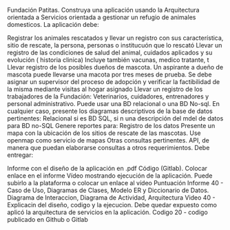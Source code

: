 Fundación Patitas.
Construya una aplicación usando la Arquitectura orientada a Servicios orientada a gestionar un refugio de animales domesticos. La aplicación debe:

Registrar los animales rescatados y llevar un registro con sus característica, sitio de rescate, la persona, personas o institucuón que lo rescató
Llevar un registro de las condiciones de salud del animal, cuidados aplicados y su evolución ( historia clinica) Incluye también vacunas, medico tratante, t
Llevar registro de los posibles dueños de mascota.
Un aspirante a dueño de mascota puede llevarse una macota por tres meses de prueba. Se debe asignar un supervisor del proceso de adopción y verificar la factibilidad de la misma mediante visitas al hogar asignado
Llevar un registro de los trabajadores de la Fundación: Veterinarios, cuidadores, entrenadores y personal administrativo.
Puede usar una BD relacional o una BD No-sql. En cualquier caso, presente los diagramas descriptivos de la base de datos pertinentes: Relacional si es BD SQL, si n una descripción del mdel de datos para BD no-SQL
Genere reportes para:
Registro de los datos
Presente un mapa con la ubicación de los sitios de rescate de las mascotas. Use openmap como servicio de mapas
Otras consultas pertinentes.
API, de manera que puedan elaborarse consultas a otros requerimientos.
Debe entregar:

Informe con el diseño de la aplicación en .pdf
Código (Gitlab). Colocar enlace en el informe
Vídeo mostrando ejecución de la aplicación. Puede subirlo a la plataforma o colocar un enlace al vídeo
Puntuación
Informe 40 - Caso de Uso, Diagramas de Clases, Modelo ER y Diccionario de Datos. Diagrama de Interaccion, Diagrama de Actividad, Arquitectura
Video 40 - Explicacin del diseño, codigo y la ejecucion. Debe quedar expuesto como aplicó la arquitectura de servicios en la aplicación.
Codigo 20 - codigo publicado en Github o Gitlab
